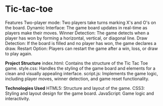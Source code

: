 # Tic-tac-toe
Features
Two-player mode: Two players take turns marking X's and O's on the board.
Dynamic Interface: The game board updates in real-time as players make their moves.
Winner Detection: The game detects when a player has won by forming a horizontal, vertical, or diagonal line.
Draw Detection: If the board is filled and no player has won, the game declares a draw.
Restart Option: Players can restart the game after a win, loss, or draw to play again.

**Project Structure**
index.html: Contains the structure of the Tic Tac Toe game.
style.css: Handles the styling of the game board and elements for a clean and visually appealing interface.
script.js: Implements the game logic, including player moves, winner detection, and game reset functionality.

**Technologies Used**
HTML5: Structure and layout of the game.
CSS3: Styling and layout design for the game board.
JavaScript: Game logic and interactivity.
